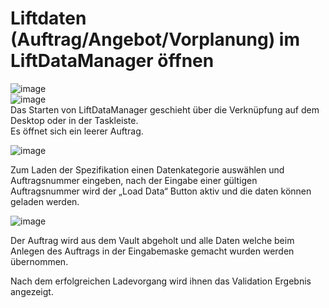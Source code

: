 # Liftdaten (Auftrag/Angebot/Vorplanung) im LiftDataManager öffnen

![image](HelpImages/image12.png)  
![image](HelpImages/image13.png)  
Das Starten von LiftDataManager geschieht über die Verknüpfung auf dem Desktop oder in der Taskleiste.  
Es öffnet sich ein leerer Auftrag.

![image](HelpImages/image14.png) 

Zum Laden der Spezifikation einen Datenkategorie auswählen und Auftragsnummer eingeben, nach der Eingabe einer gültigen Auftragsnummer wird der „Load Data“ Button aktiv und die daten können geladen werden.

![image](HelpImages/image15.png) 

Der Auftrag wird aus dem Vault abgeholt und alle Daten welche beim Anlegen des Auftrags in der Eingabemaske gemacht wurden werden übernommen.

Nach dem erfolgreichen Ladevorgang wird ihnen das Validation Ergebnis angezeigt.
